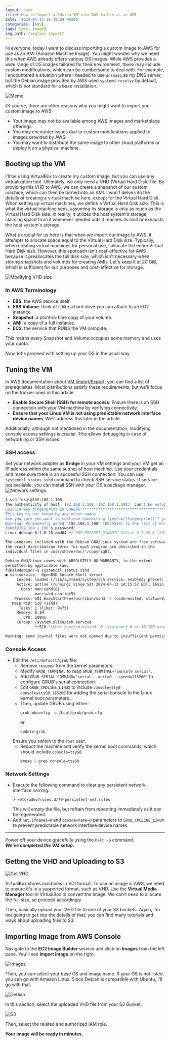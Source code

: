 ```yaml
---
layout: post
title: How to Import a Custom VM into AWS to Use as an AMI
date: '2024-04-13 18:19:04 +0300'
categories: [AWS]
tags: [aws, image]
img_path: /img/aws-import/
---
```


Hi everyone, today I want to discuss importing a custom image to AWS for use as an AMI (Amazon Machine Image). You might wonder why we need this when AWS already offers various OS images. While AWS provides a wide range of OS images tailored for their environment, these may include custom modifications, which can be cumbersome to deal with. For example, I encountered a situation where I needed to use `dnsmasq` as my DNS server, but the Debian image provided by AWS used `systemd-resolve` by default, which is not standard for a base installation.

![Meme](meme.png)

Of course, there are other reasons why you might want to import your custom image to AWS:
- Your image may not be available among AWS images and marketplace offerings.
- You may encounter issues due to custom modifications applied to images provided by AWS.
- You may want to distribute the same image to other cloud platforms or deploy it on a physical machine.

## Booting up the VM
I'll be using VirtualBox to create my custom image, but you can use any virtualization tool. Ultimately, we only need a VHD (Virtual Hard Disk) file. By providing this VHD to AWS, we can create a snapshot of our custom machine, which can then be turned into an AMI.
I won't delve into the details of creating a virtual machine here, except for the Virtual Hard Disk. When setting up virtual machines, we define a Virtual Hard Disk size. This is what the virtual machine sees, assuming its storage is only as much as the Virtual Hard Disk size. In reality, it utilizes the host system's storage, claiming space from it whenever needed until it reaches its limit or exhausts the host system's storage.

What's crucial for us here is that when we import our image to AWS, it attempts to allocate space equal to the Virtual Hard Disk size. Typically, when creating virtual machines for personal use, I allocate the entire Virtual Hard Disk size. However, this approach isn't cost-effective for AWS because it preallocates the full disk size, which isn't necessary when storing snapshots and volumes for creating AMIs. Let's keep it at 20 GiB, which is sufficient for our purposes and cost-effective for storage.

![Modifying VHD size](vhd-size.png)

### In AWS Terminology
- **EBS**: the AWS service itself.
- **EBS Volume**: think of it like a hard drive you can attach to an EC2 instance.
- **Snapshot**: a point-in-time copy of your volume.
- **AMI**: a copy of a full instance.
- **EC2**: the service that RUNS the VM compute.

This means every Snapshot and Volume occupies some memory and uses your quota.

Now, let's proceed with setting up your OS in the usual way.

## Tuning the VM
In AWS documentation about [VM Import/Export](https://docs.aws.amazon.com/vm-import/latest/userguide/prerequisites.html), you can find a list of prerequisites. Most distributions satisfy these requirements, but we'll focus on the trickier ones in this article.

- **Enable Secure Shell (SSH) for remote access**: Ensure there is an SSH connection with your VM machine by verifying connectivity.
- **Ensure that your Linux VM is not using predictable network interface device names**: We'll address this later in the article.

Additionally, although not mentioned in the documentation, modifying console access settings is crucial. This allows debugging in case of networking or SSH issues.

### SSH access
Set your network adapter as **Bridge** in your VM settings and your VM get an IP address within the same subnet of host machine.
Use your credentials and make sure there is an succesful SSH connection. You can use `systemctl status sshd` command to check SSH service status. If service not available, you can install SSH with your OS's package manager.
![Network settings](network-settings.png)

```bash
$ ssh fukal@192.168.1.108
The authenticity of host '192.168.1.108 (192.168.1.108)' can't be established.
ED25519 key fingerprint is SHA256:*******************************************.
This key is not known by any other names
Are you sure you want to continue connecting (yes/no/[fingerprint])? yes
Warning: Permanently added '192.168.1.108' (ED25519) to the list of known hosts.
fukal@192.168.1.108's password: 
Linux debian 6.1.0-20-amd64 #1 SMP PREEMPT_DYNAMIC Debian 6.1.85-1 (2024-04-11) x86_64

The programs included with the Debian GNU/Linux system are free software;
the exact distribution terms for each program are described in the
individual files in /usr/share/doc/*/copyright.

Debian GNU/Linux comes with ABSOLUTELY NO WARRANTY, to the extent
permitted by applicable law.
fukal@debian:~$ systemctl status sshd
● ssh.service - OpenBSD Secure Shell server
     Loaded: loaded (/lib/systemd/system/ssh.service; enabled; preset: enabled)
     Active: active (running) since Sat 2024-04-13 14:15:57 EDT; 16min ago
       Docs: man:sshd(8)
             man:sshd_config(5)
    Process: 501 ExecStartPre=/usr/sbin/sshd -t (code=exited, status=0/SUCCESS)
   Main PID: 510 (sshd)
      Tasks: 1 (limit: 9475)
     Memory: 8.1M
        CPU: 188ms
     CGroup: /system.slice/ssh.service
             └─510 "sshd: /usr/sbin/sshd -D [listener] 0 of 10-100 startups"

Warning: some journal files were not opened due to insufficient permissions.
```
### Console Access

* Edit the `/etc/default/grub` file:
    * Remove `resume=` from the kernel parameters.
    * Modify `GRUB_TERMINAL` to read `GRUB_TERMINAL="console serial"`.
    * Add `GRUB_SERIAL_COMMAND="serial --unit=0 --speed=115200"` to configure GRUB's serial connection.
    * Edit `GRUB_CMDLINE_LINUX` to include `console=tty0 console=ttyS0,115200` for adding the serial console to the Linux kernel boot parameters.
    * Then, update GRUB using either:
        ```
        grub-mkconfig -o /boot/grub/grub.cfg
        ```
        or
        ```
        update-grub
        ```
    Ensure you switch to the `root` user.
    * Reboot the machine and verify the kernel boot commands, which should include `console=ttyS0`.
        ```
        dmesg | grep console=ttyS0
        ```

### Network Settings

* Execute the following command to clear any persistent network interface naming:
    ```
    > /etc/udev/rules.d/70-persistent-net.rules
    ```
    This will empty the file, but refrain from rebooting immediately as it can be regenerated.
* Add `net.ifnames=0` and `biosdevname=0` parameters to `GRUB_CMDLINE_LINUX` to prevent predictable network interface device names.

---

Power off your device gracefully using the `halt -p` command. \
 ***We've completed the VM setup.***

## Getting the VHD and Uploading to S3

![Get VHD](get-vhd.png)

VirtualBox stores machines in VDI format. To use an image in AWS, we need to ensure it's in a supported format, such as VHD. Use the **Virtual Media Manager** tool in VirtualBox to convert the image. We don't need to allocate the full size, so proceed accordingly.

Then, basically upload your VHD file to one of your S3 buckets. Again, I'm not going to get into the details of that; you can find many tutorials and ways about uploading files to S3.

## Importing Image from AWS Console

Navigate to the **EC2 Image Builder** service and click on **Images** from the left pane. You'll see **Import Image** on the right.

![Images](images.png)

Then, you can select your base OS and image name. If your OS is not listed, you can go with Amazon Linux. Since Debian is compatible with Ubuntu, I'll go with that.

![Debian](debian.png)

In this section, select the uploaded VHD file from your S3 Bucket.

![S3](s3.png)

Then, select the related and authorized IAM role.

**Your image will be ready in minutes.**

